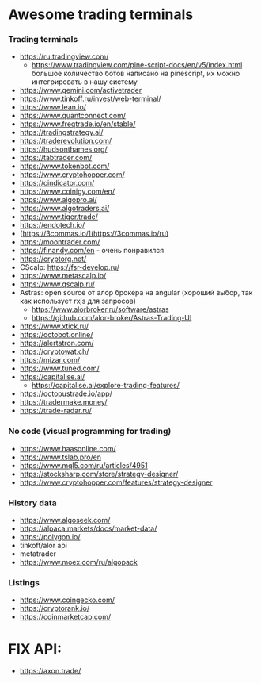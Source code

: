 # Awesome trading terminals

### Trading terminals
- https://ru.tradingview.com/
    - https://www.tradingview.com/pine-script-docs/en/v5/index.html большое количество ботов написано на pinescript, их можно интегрировать в нашу систему
- https://www.gemini.com/activetrader
- https://www.tinkoff.ru/invest/web-terminal/
- https://www.lean.io/
- https://www.quantconnect.com/
- https://www.freqtrade.io/en/stable/
- https://tradingstrategy.ai/
- https://traderevolution.com/
- https://hudsonthames.org/
- https://tabtrader.com/
- https://www.tokenbot.com/
- https://www.cryptohopper.com/
- https://cindicator.com/
- https://www.coinigy.com/en/
- https://www.algopro.ai/
- https://www.algotraders.ai/
- https://www.tiger.trade/
- https://endotech.io/
- [https://3commas.io/](https://3commas.io/ru)
- https://moontrader.com/
- https://finandy.com/en - очень понравился
- https://cryptorg.net/
- CScalp: https://fsr-develop.ru/
- https://www.metascalp.io/
- https://www.qscalp.ru/
- Astras: open source от алор брокера на angular (хороший выбор, так как использует rxjs для запросов)
  - https://www.alorbroker.ru/software/astras
  - https://github.com/alor-broker/Astras-Trading-UI
- https://www.xtick.ru/
- https://octobot.online/
- https://alertatron.com/
- https://cryptowat.ch/
- https://mizar.com/
- https://www.tuned.com/
- https://capitalise.ai/
    - https://capitalise.ai/explore-trading-features/
- https://octopustrade.io/app/
- https://tradermake.money/
- https://trade-radar.ru/

### No code (visual programming for trading)
- https://www.haasonline.com/
- https://www.tslab.pro/en
- https://www.mql5.com/ru/articles/4951
- https://stocksharp.com/store/strategy-designer/
- https://www.cryptohopper.com/features/strategy-designer

### History data
- https://www.algoseek.com/
- https://alpaca.markets/docs/market-data/
- https://polygon.io/
- tinkoff/alor api
- metatrader
- https://www.moex.com/ru/algopack

### Listings
- https://www.coingecko.com/
- https://cryptorank.io/
- https://coinmarketcap.com/

# FIX API:
- https://axon.trade/

